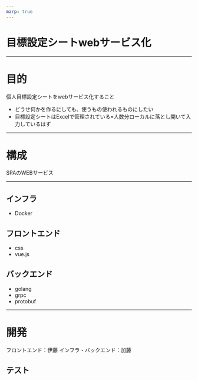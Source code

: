 ```yaml
---
marp: true
---
```

# 目標設定シートwebサービス化

---
# 目的
個人目標設定シートをwebサービス化すること

- どうせ何かを作るにしても、使うもの使われるものにしたい
- 目標設定シートはExcelで管理されている=人数分ローカルに落とし開いて入力しているはず

---
# 構成
SPAのWEBサービス

---

## インフラ
- Docker
## フロントエンド
- css
- vue.js
## バックエンド
- golang
- grpc
- protobuf

---

# 開発

フロントエンド：伊藤
インフラ・バックエンド：加藤

テスト
----
